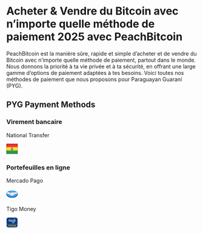 <body class="payment-methods-page">

# Acheter & Vendre du Bitcoin avec n’importe quelle méthode de paiement 2025 avec PeachBitcoin

PeachBitcoin est la manière sûre, rapide et simple d’acheter et de vendre du Bitcoin avec n’importe quelle méthode de paiement, partout dans le monde. Nous donnons la priorité à ta vie privée et à ta sécurité, en offrant une large gamme d’options de paiement adaptées à tes besoins. Voici toutes nos méthodes de paiement que nous proposons pour Paraguayan Guaraní (PYG).

## PYG Payment Methods

### Virement bancaire

<div class="payment-grid">
    <div class="payment-grid-item">
        <p>National Transfer</p> 
        <img src="/img/faq/logoimg/bolivia.jpg" width="30px" height="27px" alt="Acheter du bitcoin avec national transfer bolivia, Vendre du bitcoin avec national transfer bolivia">
    </div>
</div>

### Portefeuilles en ligne

<div class="payment-grid">
    <div class="payment-grid-item">
        <p>Mercado Pago</p> 
        <img src="/img/faq/logoimg/mercadopago.png" width="30px" height="27px" alt="Acheter du bitcoin avec Mercado Pago, Vendre du bitcoin avec Mercado Pago">
    </div>
    <div class="payment-grid-item">
        <p>Tigo Money</p> 
        <img src="/img/faq/logoimg/tigomoney.png" width="30px" height="27px" alt="Acheter du bitcoin avec Tigo Money, Vendre du bitcoin avec Tigo Money">
    </div>
</div>

</body>

